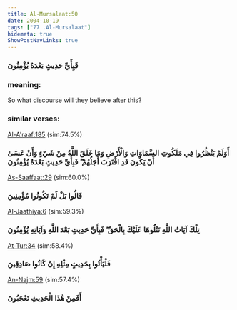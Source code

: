 ```yaml
---
title: Al-Mursalaat:50
date: 2004-10-19
tags: ["77 .Al-Mursalaat"]
hidemeta: true 
ShowPostNavLinks: true 
---
```

### فَبِأَيِّ حَدِيثٍ بَعْدَهُ يُؤْمِنُونَ
### meaning: 
So what discourse will they believe after this?
### similar verses: 

[Al-A'raaf:185](/7/185) (sim:74.5%)

### أَوَلَمْ يَنْظُرُوا فِي مَلَكُوتِ السَّمَاوَاتِ وَالْأَرْضِ وَمَا خَلَقَ اللَّهُ مِنْ شَيْءٍ وَأَنْ عَسَىٰ أَنْ يَكُونَ قَدِ اقْتَرَبَ أَجَلُهُمْ ۖ فَبِأَيِّ حَدِيثٍ بَعْدَهُ يُؤْمِنُونَ

[As-Saaffaat:29](/37/29) (sim:60.0%)

### قَالُوا بَلْ لَمْ تَكُونُوا مُؤْمِنِينَ

[Al-Jaathiya:6](/45/6) (sim:59.3%)

### تِلْكَ آيَاتُ اللَّهِ نَتْلُوهَا عَلَيْكَ بِالْحَقِّ ۖ فَبِأَيِّ حَدِيثٍ بَعْدَ اللَّهِ وَآيَاتِهِ يُؤْمِنُونَ

[At-Tur:34](/52/34) (sim:58.4%)

### فَلْيَأْتُوا بِحَدِيثٍ مِثْلِهِ إِنْ كَانُوا صَادِقِينَ

[An-Najm:59](/53/59) (sim:57.4%)

### أَفَمِنْ هَٰذَا الْحَدِيثِ تَعْجَبُونَ
